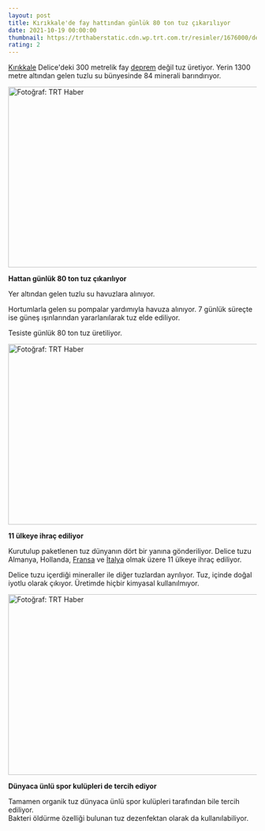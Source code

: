 ```yaml
--- 
layout: post
title: Kırıkkale'de fay hattından günlük 80 ton tuz çıkarılıyor
date: 2021-10-19 00:00:00
thumbnail: https://trthaberstatic.cdn.wp.trt.com.tr/resimler/1676000/delice-tuzu-trt-haber-1677472.jpg
rating: 2
---
```

<p>
	<a href="https://www.trthaber.com/etiket/kirikkale/" target="_blank">Kırıkkale</a> Delice'deki 300 metrelik fay <a href="https://www.trthaber.com/etiket/deprem/" target="_blank">deprem</a> değil tuz üretiyor. Yerin 1300 metre altından gelen tuzlu su bünyesinde 84 minerali barındırıyor.</p>
<p>
	<img alt="Fotoğraf: TRT Haber" src="../dosyalar/images/photo_2021-10-19_13-07-28.jpg" style="width: 650px; height: 366px;" /></p>
<p>
	<strong>Hattan günlük 80 ton tuz çıkarılıyor</strong></p>
<p>
	Yer altından gelen tuzlu su havuzlara alınıyor.</p>
<p>
	Hortumlarla gelen su pompalar yardımıyla havuza alınıyor. 7 günlük süreçte ise güneş ışınlarından yararlanılarak tuz elde ediliyor.</p>
<p>
	Tesiste günlük 80 ton tuz üretiliyor.</p>
<p>
	<img alt="Fotoğraf: TRT Haber" src="../dosyalar/images/photo_2021-10-19_13-07-29.jpg" style="width: 650px; height: 366px;" /></p>
<p>
	<strong>11 ülkeye ihraç ediliyor</strong></p>
<p>
	Kurutulup paketlenen tuz dünyanın dört bir yanına gönderiliyor. Delice tuzu Almanya, Hollanda, <a href="https://www.trthaber.com/etiket/fransa/" target="_blank">Fransa</a> ve <a href="https://www.trthaber.com/etiket/italya/" target="_blank">İtalya</a> olmak üzere 11 ülkeye ihraç ediliyor.</p>
<p>
	Delice tuzu içerdiği mineraller ile diğer tuzlardan ayrılıyor. Tuz, içinde doğal iyotlu olarak çıkıyor. Üretimde hiçbir kimyasal kullanılmıyor. </p>
<p>
	<img alt="Fotoğraf: TRT Haber" src="../dosyalar/images/photo_2021-10-19_13-07-30.jpg" style="width: 650px; height: 366px;" /></p>
<p>
	<strong>Dünyaca ünlü spor kulüpleri de tercih ediyor</strong></p>
<p>
	Tamamen organik tuz dünyaca ünlü spor kulüpleri tarafından bile tercih ediliyor.<br />
	Bakteri öldürme özelliği bulunan tuz dezenfektan olarak da kullanılabiliyor.</p>
